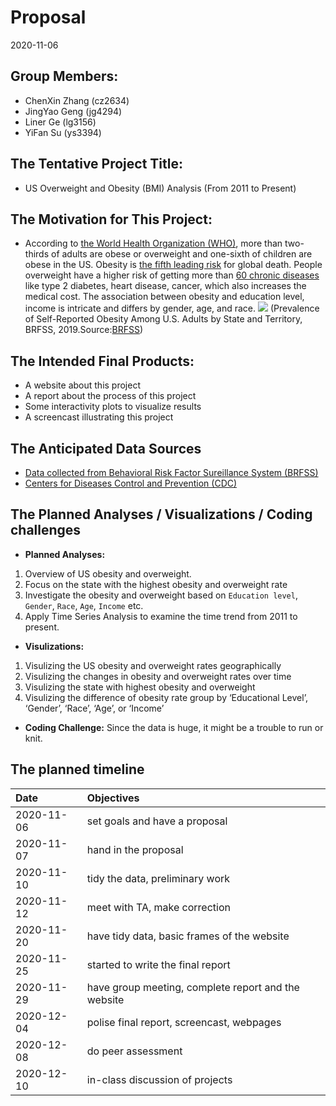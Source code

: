 Proposal
================
2020-11-06

## Group Members:

  - ChenXin Zhang (cz2634)
  - JingYao Geng (jg4294)
  - Liner Ge (lg3156)
  - YiFan Su (ys3394)

## The Tentative Project Title:

  - US Overweight and Obesity (BMI) Analysis (From 2011 to Present)

## The Motivation for This Project:

  - According to [the World Health Organization
    (WHO)](https://www.who.int/news-room/fact-sheets/detail/obesity-and-overweight),
    more than two-thirds of adults are obese or overweight and one-sixth
    of children are obese in the US. Obesity is [the fifth leading
    risk](https://easo.org/media-portal/statistics/) for global death.
    People overweight have a higher risk of getting more than [60
    chronic diseases](https://www.healthline.com/health/obesity-facts)
    like type 2 diabetes, heart disease, cancer, which also increases
    the medical cost. The association between obesity and education
    level, income is intricate and differs by gender, age, and race.
    ![](https://www.cdc.gov/obesity/data/maps/brfss_2019_ob_all.svg)
    (Prevalence of Self-Reported Obesity Among U.S. Adults by State and
    Territory, BRFSS, 2019.Source:[BRFSS](https://www.cdc.gov/brfss/))

## The Intended Final Products:

  - A website about this project
  - A report about the process of this project
  - Some interactivity plots to visualize results
  - A screencast illustrating this project

## The Anticipated Data Sources

  - [Data collected from Behavioral Risk Factor Sureillance System
    (BRFSS)](https://chronicdata.cdc.gov/Behavioral-Risk-Factors/BRFSS-Table-of-Overweight-and-Obesity-BMI-/fqb7-mgjf)
  - [Centers for Diseases Control and Prevention
    (CDC)](https://www.cdc.gov/obesity/data/prevalence-maps.html#age)

## The Planned Analyses / Visualizations / Coding challenges

  - **Planned Analyses:**

<!-- end list -->

1.  Overview of US obesity and overweight.
2.  Focus on the state with the highest obesity and overweight rate
3.  Investigate the obesity and overweight based on `Education level`,
    `Gender`, `Race`, `Age`, `Income` etc.
4.  Apply Time Series Analysis to examine the time trend from 2011 to
    present.

<!-- end list -->

  - **Visulizations:**

<!-- end list -->

1.  Visulizing the US obesity and overweight rates geographically
2.  Visulizing the changes in obesity and overweight rates over time
3.  Visulizing the state with highest obesity and overweight
4.  Visulizing the difference of obesity rate group by ‘Educational
    Level’, ‘Gender’, ‘Race’, ‘Age’, or ‘Income’

<!-- end list -->

  - **Coding Challenge:** Since the data is huge, it might be a trouble
    to run or knit.

## The planned timeline

| Date       | Objectives                                          |
| :--------- | :-------------------------------------------------- |
| 2020-11-06 | set goals and have a proposal                       |
| 2020-11-07 | hand in the proposal                                |
| 2020-11-10 | tidy the data, preliminary work                     |
| 2020-11-12 | meet with TA, make correction                       |
| 2020-11-20 | have tidy data, basic frames of the website         |
| 2020-11-25 | started to write the final report                   |
| 2020-11-29 | have group meeting, complete report and the website |
| 2020-12-04 | polise final report, screencast, webpages           |
| 2020-12-08 | do peer assessment                                  |
| 2020-12-10 | in-class discussion of projects                     |
